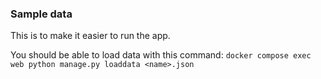 ### Sample data
This is to make it easier to run the app.

You should be able to load data with this command:
```docker compose exec web python manage.py loaddata <name>.json```
